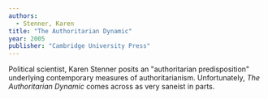 ```yaml
---
authors:
  - Stenner, Karen
title: "The Authoritarian Dynamic"
year: 2005
publisher: "Cambridge University Press"
---
```


Political scientist, Karen Stenner posits an "authoritarian
predisposition" underlying contemporary measures of authoritarianism.
Unfortunately, *The Authoritarian Dynamic* comes across as very saneist
in parts.
